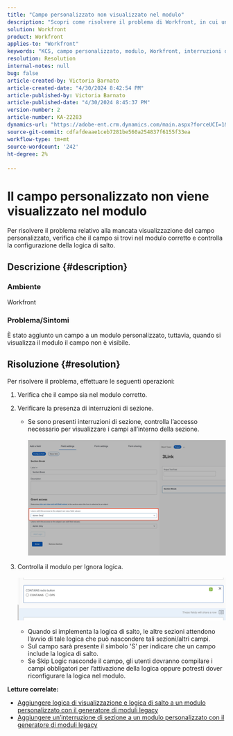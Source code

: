 ```yaml
---
title: "Campo personalizzato non visualizzato nel modulo"
description: "Scopri come risolvere il problema di Workfront, in cui un campo è stato aggiunto a un modulo personalizzato ma non viene visualizzato."
solution: Workfront
product: Workfront
applies-to: "Workfront"
keywords: "KCS, campo personalizzato, modulo, Workfront, interruzioni di sezione, generatore di moduli, logica di salto"
resolution: Resolution
internal-notes: null
bug: false
article-created-by: Victoria Barnato
article-created-date: "4/30/2024 8:42:54 PM"
article-published-by: Victoria Barnato
article-published-date: "4/30/2024 8:45:37 PM"
version-number: 2
article-number: KA-22283
dynamics-url: "https://adobe-ent.crm.dynamics.com/main.aspx?forceUCI=1&pagetype=entityrecord&etn=knowledgearticle&id=bbd17c36-3207-ef11-9f8a-6045bd0a08d9"
source-git-commit: cdfafdeaae1ceb7281be560a254837f6155f33ea
workflow-type: tm+mt
source-wordcount: '242'
ht-degree: 2%

---
```


# Il campo personalizzato non viene visualizzato nel modulo


Per risolvere il problema relativo alla mancata visualizzazione del campo personalizzato, verifica che il campo si trovi nel modulo corretto e controlla la configurazione della logica di salto.

## Descrizione {#description}


### <b>Ambiente</b>

Workfront

### <b>Problema/Sintomi</b>

È stato aggiunto un campo a un modulo personalizzato, tuttavia, quando si visualizza il modulo il campo non è visibile.


## Risoluzione {#resolution}


Per risolvere il problema, effettuare le seguenti operazioni:

1. Verifica che il campo sia nel modulo corretto.
2. Verificare la presenza di interruzioni di sezione.

   - Se sono presenti interruzioni di sezione, controlla l’accesso necessario per visualizzare i campi all’interno della sezione.                     ![](assets/f585c275-ad15-ee11-8f6e-6045bd006793.png)
3. Controlla il modulo per Ignora logica.                                                                                                                                               ![](assets/6067dbce-ad15-ee11-8f6e-6045bd006793.png)
   - Quando si implementa la logica di salto, le altre sezioni attendono l’avvio di tale logica che può nascondere tali sezioni/altri campi.
   - Sul campo sarà presente il simbolo &#39;S&#39; per indicare che un campo include la logica di salto.
   - Se Skip Logic nasconde il campo, gli utenti dovranno compilare i campi obbligatori per l’attivazione della logica oppure potresti dover riconfigurare la logica nel modulo.


<b>Letture correlate:</b>

- [Aggiungere logica di visualizzazione e logica di salto a un modulo personalizzato con il generatore di moduli legacy](https://experienceleague.adobe.com/docs/workfront/using/administration-and-setup/customize/custom-forms/custom-form-builder/use-the-custom-form-builder/display-or-skip-logic-custom-form.html)
- [Aggiungere un’interruzione di sezione a un modulo personalizzato con il generatore di moduli legacy](https://experienceleague.adobe.com/docs/workfront/using/administration-and-setup/customize/custom-forms/custom-form-builder/use-the-custom-form-builder/add-a-section-break-to-a-custom-form.htm)



